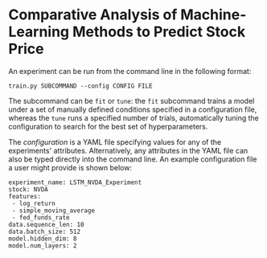 # Comparative Analysis of Machine-Learning Methods to Predict Stock Price

An experiment can be run from the command line in the following format:

```
train.py SUBCOMMAND --config CONFIG FILE
```

The subcommand can be `fit` or `tune`: the `fit` subcommand trains a model under a set of manually defined conditions specified in a configuration file, whereas the `tune` runs a specified number of trials, automatically tuning the configuration to search for the best set of hyperparameters.

The *configuration* is a YAML file specifying values for any of the experiments' attributes. Alternatively, any attributes in the YAML file can also be typed directly into the command line. An example configuration file a user might provide is shown below:

```
experiment_name: LSTM_NVDA_Experiment
stock: NVDA
features:
 - log_return
 - simple_moving_average
 - fed_funds_rate
data.sequence_len: 10
data.batch_size: 512
model.hidden_dim: 8 
model.num_layers: 2 
```


